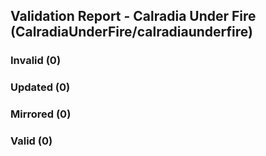 ## Validation Report - Calradia Under Fire (CalradiaUnderFire/calradiaunderfire)


### Invalid (0)
### Updated (0)
### Mirrored (0)
### Valid (0)

